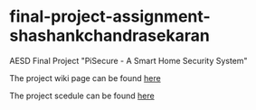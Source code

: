 # final-project-assignment-shashankchandrasekaran
AESD Final Project "PiSecure -  A Smart Home Security System"

The project wiki page can be found [here](https://github.com/cu-ecen-aeld/final-project-shashankchandrasekaran/wiki/Project-Overview)

The project scedule can be found [here](https://github.com/users/shashankchandrasekaran/projects/2)

